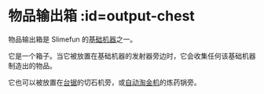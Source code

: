 # 物品输出箱 :id=output-chest

物品输出箱是 Slimefun 的[基础机器](/Basic-Machines)之一。

它是一个箱子。当它被放置在基础机器的发射器旁边时，它会收集任何该基础机器制造出的物品。

它也可以被放置在[台锯](/Table-Saw)的切石机旁，或[自动淘金机](/Automated-Panning-Machine)的炼药锅旁。
